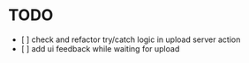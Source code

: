 # TODO

-   [ ] check and refactor try/catch logic in upload server action
-   [ ] add ui feedback while waiting for upload

